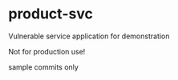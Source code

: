 # product-svc
Vulnerable service application for demonstration

Not for production use!

sample commits only
